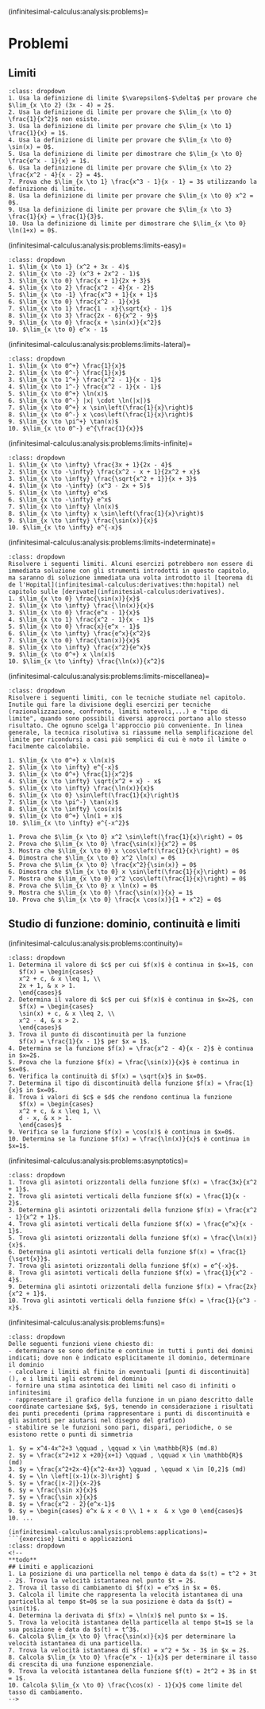 (infinitesimal-calculus:analysis:problems)=
# Problemi

## Limiti

```{exercise} Verifica/calcolo con definizione
:class: dropdown
1. Usa la definizione di limite $\varepsilon$-$\delta$ per provare che $\lim_{x \to 2} (3x - 4) = 2$.  
2. Usa la definizione di limite per provare che $\lim_{x \to 0} \frac{1}{x^2}$ non esiste.  
3. Usa la definizione di limite per provare che $\lim_{x \to 1} \frac{1}{x} = 1$.  
4. Usa la definizione di limite per provare che $\lim_{x \to 0} \sin(x) = 0$.  
5. Usa la definizione di limite per dimostrare che $\lim_{x \to 0} \frac{e^x - 1}{x} = 1$.  
6. Usa la definizione di limite per provare che $\lim_{x \to 2} \frac{x^2 - 4}{x - 2} = 4$.  
7. Prova che $\lim_{x \to 1} \frac{x^3 - 1}{x - 1} = 3$ utilizzando la definizione di limite.  
8. Usa la definizione di limite per provare che $\lim_{x \to 0} x^2 = 0$.  
9. Usa la definizione di limite per provare che $\lim_{x \to 3} \frac{1}{x} = \frac{1}{3}$.  
10. Usa la definizione di limite per dimostrare che $\lim_{x \to 0} \ln(1+x) = 0$.  
```

(infinitesimal-calculus:analysis:problems:limits-easy)=
```{exercise} Primi limiti
:class: dropdown
1. $\lim_{x \to 1} (x^2 + 3x - 4)$  
2. $\lim_{x \to -2} (x^3 + 2x^2 - 1)$  
3. $\lim_{x \to 0} \frac{x + 1}{2x + 3}$  
4. $\lim_{x \to 2} \frac{x^2 - 4}{x - 2}$  
5. $\lim_{x \to -1} \frac{x^3 + 1}{x + 1}$  
6. $\lim_{x \to 0} \frac{x^2 - 1}{x}$  
7. $\lim_{x \to 1} \frac{1 - x}{\sqrt{x} - 1}$  
8. $\lim_{x \to 3} \frac{2x - 6}{x^2 - 9}$  
9. $\lim_{x \to 0} \frac{x + \sin(x)}{x^2}$  
10. $\lim_{x \to 0} e^x - 1$  
```

(infinitesimal-calculus:analysis:problems:limits-lateral)=
```{exercise} Limiti laterali
:class: dropdown
1. $\lim_{x \to 0^+} \frac{1}{x}$  
2. $\lim_{x \to 0^-} \frac{1}{x}$  
3. $\lim_{x \to 1^+} \frac{x^2 - 1}{x - 1}$  
4. $\lim_{x \to 1^-} \frac{x^2 - 1}{x - 1}$  
5. $\lim_{x \to 0^+} \ln(x)$  
6. $\lim_{x \to 0^-} |x| \cdot \ln(|x|)$  
7. $\lim_{x \to 0^+} x \sin\left(\frac{1}{x}\right)$  
8. $\lim_{x \to 0^-} x \cos\left(\frac{1}{x}\right)$  
9. $\lim_{x \to \pi^+} \tan(x)$  
10. $\lim_{x \to 0^-} e^{\frac{1}{x}}$  
```

(infinitesimal-calculus:analysis:problems:limits-infinite)=
```{exercise} Limiti all'infinito
:class: dropdown
1. $\lim_{x \to \infty} \frac{3x + 1}{2x - 4}$  
2. $\lim_{x \to -\infty} \frac{x^2 - x + 1}{2x^2 + x}$  
3. $\lim_{x \to \infty} \frac{\sqrt{x^2 + 1}}{x + 3}$  
4. $\lim_{x \to -\infty} (x^3 - 2x + 5)$  
5. $\lim_{x \to \infty} e^x$  
6. $\lim_{x \to -\infty} e^x$  
7. $\lim_{x \to \infty} \ln(x)$  
8. $\lim_{x \to \infty} x \sin\left(\frac{1}{x}\right)$  
9. $\lim_{x \to \infty} \frac{\sin(x)}{x}$  
10. $\lim_{x \to \infty} e^{-x}$  
```

(infinitesimal-calculus:analysis:problems:limits-indeterminate)=
```{exercise} Forme indeterminate
:class: dropdown
Risolvere i seguenti limiti. Alcuni esercizi potrebbero non essere di immediata soluzione con gli strumenti introdotti in questo capitolo, ma saranno di soluzione immediata una volta introdotto il [teorema di de l'Hopital](infinitesimal-calculus:derivatives:thm:hopital) nel capitolo sulle [derivate](infinitesial-calculus:derivatives).
1. $\lim_{x \to 0} \frac{\sin(x)}{x}$  
2. $\lim_{x \to \infty} \frac{\ln(x)}{x}$  
3. $\lim_{x \to 0} \frac{e^x - 1}{x}$  
4. $\lim_{x \to 1} \frac{x^2 - 1}{x - 1}$  
5. $\lim_{x \to 0} \frac{x}{e^x - 1}$  
6. $\lim_{x \to \infty} \frac{e^x}{x^2}$  
7. $\lim_{x \to 0} \frac{\tan(x)}{x}$  
8. $\lim_{x \to \infty} \frac{x^2}{e^x}$  
9. $\lim_{x \to 0^+} x \ln(x)$  
10. $\lim_{x \to \infty} \frac{\ln(x)}{x^2}$  
```

(infinitesimal-calculus:analysis:problems:limits-miscellanea)=
```{exercise} Esercizi vari
:class: dropdown
Risolvere i seguenti limiti, con le tecniche studiate nel capitolo. Inutile qui fare la divisione degli esercizi per tecniche (razionalizzazione, confronto, limiti notevoli,...) e "tipo di limite", quando sono possibili diversi approcci portano allo stesso risultato. Che ognuno scelga l'approccio più conveniente. In linea generale, la tecnica risolutiva si riassume nella semplificazione del limite per ricondursi a casi più semplici di cui è noto il limite o facilmente calcolabile.

1. $\lim_{x \to 0^+} x \ln(x)$  
2. $\lim_{x \to \infty} e^{-x}$  
3. $\lim_{x \to 0^+} \frac{1}{x^2}$  
4. $\lim_{x \to \infty} \sqrt{x^2 + x} - x$  
5. $\lim_{x \to \infty} \frac{\ln(x)}{x}$  
6. $\lim_{x \to 0} \sin\left(\frac{1}{x}\right)$  
7. $\lim_{x \to \pi^-} \tan(x)$  
8. $\lim_{x \to \infty} \cos(x)$  
9. $\lim_{x \to 0^+} \ln(1 + x)$  
10. $\lim_{x \to \infty} e^{-x^2}$  

1. Prova che $\lim_{x \to 0} x^2 \sin\left(\frac{1}{x}\right) = 0$  
2. Prova che $\lim_{x \to 0} \frac{\sin(x)}{x^2} = 0$  
3. Mostra che $\lim_{x \to 0} x \cos\left(\frac{1}{x}\right) = 0$  
4. Dimostra che $\lim_{x \to 0} x^2 \ln(x) = 0$  
5. Prova che $\lim_{x \to 0} \frac{x^2}{\sin(x)} = 0$  
6. Dimostra che $\lim_{x \to 0} x \sin\left(\frac{1}{x}\right) = 0$  
7. Mostra che $\lim_{x \to 0} x^2 \cos\left(\frac{1}{x}\right) = 0$  
8. Prova che $\lim_{x \to 0} x \ln(x) = 0$  
9. Mostra che $\lim_{x \to 0} \frac{\sin(x)}{x} = 1$  
10. Prova che $\lim_{x \to 0} \frac{x \cos(x)}{1 + x^2} = 0$ 
```

## Studio di funzione: dominio, continuità e limiti
(infinitesimal-calculus:analysis:problems:continuity)=
```{exercise} Continuità e limiti
:class: dropdown
1. Determina il valore di $c$ per cui $f(x)$ è continua in $x=1$, con  
   $f(x) = \begin{cases} 
   x^2 + c, & x \leq 1, \\
   2x + 1, & x > 1.
   \end{cases}$  
2. Determina il valore di $c$ per cui $f(x)$ è continua in $x=2$, con  
   $f(x) = \begin{cases} 
   \sin(x) + c, & x \leq 2, \\
   x^2 - 4, & x > 2.
   \end{cases}$  
3. Trova il punto di discontinuità per la funzione  
   $f(x) = \frac{1}{x - 1}$ per $x = 1$.  
4. Determina se la funzione $f(x) = \frac{x^2 - 4}{x - 2}$ è continua in $x=2$.  
5. Prova che la funzione $f(x) = \frac{\sin(x)}{x}$ è continua in $x=0$.  
6. Verifica la continuità di $f(x) = \sqrt{x}$ in $x=0$.  
7. Determina il tipo di discontinuità della funzione $f(x) = \frac{1}{x}$ in $x=0$.  
8. Trova i valori di $c$ e $d$ che rendono continua la funzione  
   $f(x) = \begin{cases} 
   x^2 + c, & x \leq 1, \\
   d - x, & x > 1.
   \end{cases}$  
9. Verifica se la funzione $f(x) = \cos(x)$ è continua in $x=0$.  
10. Determina se la funzione $f(x) = \frac{\ln(x)}{x}$ è continua in $x=1$.  
```

(infinitesimal-calculus:analysis:problems:asynptotics)=
```{exercise} Asintoti Verticali e Orizzontali
:class: dropdown
1. Trova gli asintoti orizzontali della funzione $f(x) = \frac{3x}{x^2 + 1}$.  
2. Trova gli asintoti verticali della funzione $f(x) = \frac{1}{x - 2}$.  
3. Determina gli asintoti orizzontali della funzione $f(x) = \frac{x^2 - 1}{x^2 + 1}$.  
4. Trova gli asintoti verticali della funzione $f(x) = \frac{e^x}{x - 1}$.  
5. Trova gli asintoti orizzontali della funzione $f(x) = \frac{\ln(x)}{x}$.  
6. Determina gli asintoti verticali della funzione $f(x) = \frac{1}{\sqrt{x}}$.  
7. Trova gli asintoti orizzontali della funzione $f(x) = e^{-x}$.  
8. Trova gli asintoti verticali della funzione $f(x) = \frac{1}{x^2 - 4}$.  
9. Determina gli asintoti orizzontali della funzione $f(x) = \frac{2x}{x^2 + 1}$.  
10. Trova gli asintoti verticali della funzione $f(x) = \frac{1}{x^3 - x}$.  
```

(infinitesimal-calculus:analysis:problems:funs)=
```{exercise} Studio funzione - dominio, continuità, grafico
:class: dropdown
Delle seguenti funzioni viene chiesto di:
- determinare se sono definite e continue in tutti i punti dei domini indicati; dove non è indicato esplicitamente il dominio, determinare il dominio
- calcolare i limiti al finito in eventuali [punti di discontinuità](), e i limiti agli estremi del dominio
- fornire una stima asintotica dei limiti nel caso di infiniti o infinitesimi
- rappresentare il grafico della funzione in un piano descritto dalle coordinate cartesiane $x$, $y$, tenendo in considerazione i risultati dei punti precedenti (prima rappresentare i punti di discontinuità e gli asintoti per aiutarsi nel disegno del grafico)
- stabilire se le funzioni sono pari, dispari, periodiche, o se esistono rette o punti di simmetria

1. $y = x^4-4x^2+3 \qquad , \qquad x \in \mathbb{R}$ (md.8)
2. $y = \frac{x^2+12 x +20}{x+1} \qquad , \qquad x \in \mathbb{R}$ (md)
3. $y = \frac{x^2+2x-4}{x^2-4x+3} \qquad , \qquad x \in [0,2]$ (md)
4. $y = \ln \left[(x-1)(x-3)\right] $
5. $y = \frac{|x-2|}{x-2}$
6. $y = \frac{\sin x}{x}$
7. $y = \frac{\sin x}{x}$
8. $y = \frac{x^2 - 2}{e^x-1}$
9. $y = \begin{cases} e^x & x < 0 \\ 1 + x  & x \ge 0 \end{cases}$
10. ...

(infinitesimal-calculus:analysis:problems:applications)=
```{exercise} Limiti e applicazioni
:class: dropdown
<!--
**todo**
## Limiti e applicazioni
1. La posizione di una particella nel tempo è data da $s(t) = t^2 + 3t - 2$. Trova la velocità istantanea nel punto $t = 2$.  
2. Trova il tasso di cambiamento di $f(x) = e^x$ in $x = 0$.  
3. Calcola il limite che rappresenta la velocità istantanea di una particella al tempo $t=0$ se la sua posizione è data da $s(t) = \sin(t)$.  
4. Determina la derivata di $f(x) = \ln(x)$ nel punto $x = 1$.  
5. Trova la velocità istantanea della particella al tempo $t=1$ se la sua posizione è data da $s(t) = t^3$.  
6. Calcola $\lim_{x \to 0} \frac{\sin(x)}{x}$ per determinare la velocità istantanea di una particella.  
7. Trova la velocità istantanea di $f(x) = x^2 + 5x - 3$ in $x = 2$.  
8. Calcola $\lim_{x \to 0} \frac{e^x - 1}{x}$ per determinare il tasso di crescita di una funzione esponenziale.  
9. Trova la velocità istantanea della funzione $f(t) = 2t^2 + 3$ in $t = 1$.  
10. Calcola $\lim_{x \to 0} \frac{\cos(x) - 1}{x}$ come limite del tasso di cambiamento.  
-->
```


<!--
## Limiti e definizione di continuità (Definizione $\varepsilon$-$\delta$)
1. Usa la definizione di limite $\varepsilon$-$\delta$ per provare che $\lim_{x \to 2} (3x - 4) = 2$.  
2. Usa la definizione di limite per provare che $\lim_{x \to 0} \frac{1}{x^2}$ non esiste.  
3. Usa la definizione di limite per provare che $\lim_{x \to 1} \frac{1}{x} = 1$.  
4. Usa la definizione di limite per provare che $\lim_{x \to 0} \sin(x) = 0$.  
5. Usa la definizione di limite per dimostrare che $\lim_{x \to 0} \frac{e^x - 1}{x} = 1$.  
6. Usa la definizione di limite per provare che $\lim_{x \to 2} \frac{x^2 - 4}{x - 2} = 4$.  
7. Prova che $\lim_{x \to 1} \frac{x^3 - 1}{x - 1} = 3$ utilizzando la definizione di limite.  
8. Usa la definizione di limite per provare che $\lim_{x \to 0} x^2 = 0$.  
9. Usa la definizione di limite per provare che $\lim_{x \to 3} \frac{1}{x} = \frac{1}{3}$.  
10. Usa la definizione di limite per dimostrare che $\lim_{x \to 0} \ln(1+x) = 0$.  
-->

<!--
## Funzioni
```{exercise} Verifica continuità
Studiare la continuità delle seguenti funzioni con la definizione di continuità

1. $y = x$
2. $y = \frac{1}{x}$
3. ...

```


```{exercise}
Esercizi con parametro **todo**
```

## Riferimenti
- (md) Matematica Dolce
- (ym) YouMath

-->
